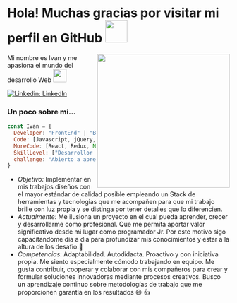 <h1> Hola! Muchas gracias por visitar mi perfil en GitHub <img src="https://media.giphy.com/media/mGcNjsfWAjY5AEZNw6/giphy.gif" width="50"></h1>
<img align='right' src="https://user-images.githubusercontent.com/85074756/140621760-a092acaa-bb99-41b2-bc4f-b2d30283fbf2.jpeg" width="300" height="303">
<p>Mi nombre es Ivan y me apasiona el mundo del desarrollo Web <img src="https://media.giphy.com/media/WUlplcMpOCEmTGBtBW/giphy.gif" width="30"> 
</em></p>

[![Linkedin: LinkedIn](https://img.shields.io/badge/-IvanNuñez-blue?style=flat-square&logo=Linkedin&logoColor=white&link=https://www.linkedin.com/in/ivan-s-nu%C3%B1ez/)](https://www.linkedin.com/in/ivan-s-nu%C3%B1ez/)


### Un poco sobre mi...  

```javascript
const Ivan = {
  Developer: "FrontEnd" | "BackEnd",
  Code: [Javascript, jQuery, HTML, CSS, Bootstrap{less}],
  MoreCode: [React, Redux, Node, Express, Testing{Jest}, SQL, Java],
  SkillLevel: ["Desarrollor Full Stack Jr"],
  challenge: "Abierto a aprender nuevas tecnologias y herramientas"
}
```
- *Objetivo:* Implementar en mis trabajos diseños con el mayor estándar de calidad posible empleando un Stack de herramientas y tecnologias que me acompañen para que mi trabajo brille con luz propia y se distinga por tener detalles que lo diferencien.
- *Actualmente:* Me ilusiona un proyecto en el cual pueda aprender, crecer y desarrollarme como profesional. Que me permita aportar valor significativo desde mi lugar como programador Jr. Por este motivo sigo capacitandome dia a dia para profundizar mis conocimientos y estar a la altura de los desafio.:muscle: 
- *Competencias*: Adaptabilidad. Autodidacta. Proactivo y con iniciativa propia. Me siento especialmente cómodo trabajando en equipo. Me gusta contribuir, cooperar y colaborar con mis compañeros para crear y formular soluciones innovadoras mediante procesos creativos. Busco un aprendizaje continuo sobre metodologías de trabajo que me proporcionen garantía en los resultados 😄 :thumbsup:
